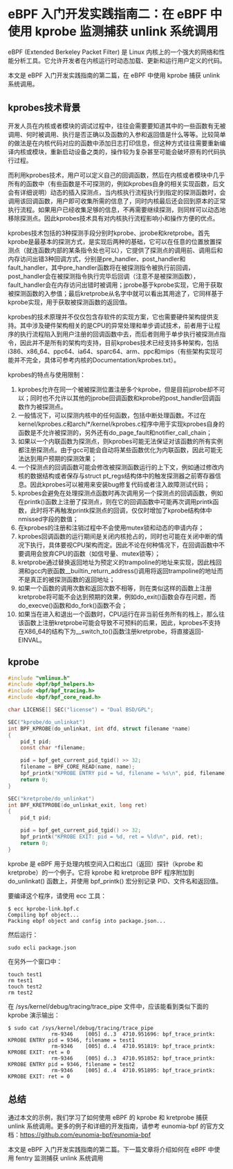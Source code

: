 # eBPF 入门开发实践指南二：在 eBPF 中使用 kprobe 监测捕获 unlink 系统调用

eBPF (Extended Berkeley Packet Filter) 是 Linux 内核上的一个强大的网络和性能分析工具。它允许开发者在内核运行时动态加载、更新和运行用户定义的代码。

本文是 eBPF 入门开发实践指南的第二篇，在 eBPF 中使用 kprobe 捕获 unlink 系统调用。

## kprobes技术背景

开发人员在内核或者模块的调试过程中，往往会需要要知道其中的一些函数有无被调用、何时被调用、执行是否正确以及函数的入参和返回值是什么等等。比较简单的做法是在内核代码对应的函数中添加日志打印信息，但这种方式往往需要重新编译内核或模块，重新启动设备之类的，操作较为复杂甚至可能会破坏原有的代码执行过程。

而利用kprobes技术，用户可以定义自己的回调函数，然后在内核或者模块中几乎所有的函数中（有些函数是不可探测的，例如kprobes自身的相关实现函数，后文会有详细说明）动态的插入探测点，当内核执行流程执行到指定的探测函数时，会调用该回调函数，用户即可收集所需的信息了，同时内核最后还会回到原本的正常执行流程。如果用户已经收集足够的信息，不再需要继续探测，则同样可以动态地移除探测点。因此kprobes技术具有对内核执行流程影响小和操作方便的优点。

kprobes技术包括的3种探测手段分别时kprobe、jprobe和kretprobe。首先kprobe是最基本的探测方式，是实现后两种的基础，它可以在任意的位置放置探测点（就连函数内部的某条指令处也可以），它提供了探测点的调用前、调用后和内存访问出错3种回调方式，分别是pre_handler、post_handler和fault_handler，其中pre_handler函数将在被探测指令被执行前回调，post_handler会在被探测指令执行完毕后回调（注意不是被探测函数），fault_handler会在内存访问出错时被调用；jprobe基于kprobe实现，它用于获取被探测函数的入参值；最后kretprobe从名字中就可以看出其用途了，它同样基于kprobe实现，用于获取被探测函数的返回值。

kprobes的技术原理并不仅仅包含存软件的实现方案，它也需要硬件架构提供支持。其中涉及硬件架构相关的是CPU的异常处理和单步调试技术，前者用于让程序的执行流程陷入到用户注册的回调函数中去，而后者则用于单步执行被探测点指令，因此并不是所有的架构均支持，目前kprobes技术已经支持多种架构，包括i386、x86_64、ppc64、ia64、sparc64、arm、ppc和mips（有些架构实现可能并不完全，具体可参考内核的Documentation/kprobes.txt）。

kprobes的特点与使用限制： 

1. kprobes允许在同一个被被探测位置注册多个kprobe，但是目前jprobe却不可以；同时也不允许以其他的jprobe回调函数和kprobe的post_handler回调函数作为被探测点。
2. 一般情况下，可以探测内核中的任何函数，包括中断处理函数。不过在kernel/kprobes.c和arch/*/kernel/kprobes.c程序中用于实现kprobes自身的函数是不允许被探测的，另外还有do_page_fault和notifier_call_chain；
3. 如果以一个内联函数为探测点，则kprobes可能无法保证对该函数的所有实例都注册探测点。由于gcc可能会自动将某些函数优化为内联函数，因此可能无法达到用户预期的探测效果；
4. 一个探测点的回调函数可能会修改被探测函数运行的上下文，例如通过修改内核的数据结构或者保存与struct pt_regs结构体中的触发探测器之前寄存器信息。因此kprobes可以被用来安装bug修复代码或者注入故障测试代码；
5. kprobes会避免在处理探测点函数时再次调用另一个探测点的回调函数，例如在printk()函数上注册了探测点，则在它的回调函数中可能再次调用printk函数，此时将不再触发printk探测点的回调，仅仅时增加了kprobe结构体中nmissed字段的数值；
6. 在kprobes的注册和注销过程中不会使用mutex锁和动态的申请内存；
7. kprobes回调函数的运行期间是关闭内核抢占的，同时也可能在关闭中断的情况下执行，具体要视CPU架构而定。因此不论在何种情况下，在回调函数中不要调用会放弃CPU的函数（如信号量、mutex锁等）；
8. kretprobe通过替换返回地址为预定义的trampoline的地址来实现，因此栈回溯和gcc内嵌函数__builtin_return_address()调用将返回trampoline的地址而不是真正的被探测函数的返回地址；
9. 如果一个函数的调用次数和返回次数不相等，则在类似这样的函数上注册kretprobe将可能不会达到预期的效果，例如do_exit()函数会存在问题，而do_execve()函数和do_fork()函数不会；
10. 如果当在进入和退出一个函数时，CPU运行在非当前任务所有的栈上，那么往该函数上注册kretprobe可能会导致不可预料的后果，因此，kprobes不支持在X86_64的结构下为__switch_to()函数注册kretprobe，将直接返回-EINVAL。

## kprobe

```c
#include "vmlinux.h"
#include <bpf/bpf_helpers.h>
#include <bpf/bpf_tracing.h>
#include <bpf/bpf_core_read.h>

char LICENSE[] SEC("license") = "Dual BSD/GPL";

SEC("kprobe/do_unlinkat")
int BPF_KPROBE(do_unlinkat, int dfd, struct filename *name)
{
	pid_t pid;
	const char *filename;

	pid = bpf_get_current_pid_tgid() >> 32;
	filename = BPF_CORE_READ(name, name);
	bpf_printk("KPROBE ENTRY pid = %d, filename = %s\n", pid, filename);
	return 0;
}

SEC("kretprobe/do_unlinkat")
int BPF_KRETPROBE(do_unlinkat_exit, long ret)
{
	pid_t pid;

	pid = bpf_get_current_pid_tgid() >> 32;
	bpf_printk("KPROBE EXIT: pid = %d, ret = %ld\n", pid, ret);
	return 0;
}
```

kprobe 是 eBPF 用于处理内核空间入口和出口（返回）探针（kprobe 和 kretprobe）的一个例子。它将 kprobe 和 kretprobe BPF 程序附加到 do_unlinkat() 函数上，并使用 bpf_printk() 宏分别记录 PID、文件名和返回值。

要编译这个程序，请使用 ecc 工具：

```console
$ ecc kprobe-link.bpf.c
Compiling bpf object...
Packing ebpf object and config into package.json...
```

然后运行：

```console
sudo ecli package.json
```

在另外一个窗口中：

```shell
touch test1
rm test1
touch test2
rm test2
```

在 /sys/kernel/debug/tracing/trace_pipe 文件中，应该能看到类似下面的 kprobe 演示输出：

```shell
$ sudo cat /sys/kernel/debug/tracing/trace_pipe
              rm-9346    [005] d..3  4710.951696: bpf_trace_printk: KPROBE ENTRY pid = 9346, filename = test1
              rm-9346    [005] d..4  4710.951819: bpf_trace_printk: KPROBE EXIT: ret = 0
              rm-9346    [005] d..3  4710.951852: bpf_trace_printk: KPROBE ENTRY pid = 9346, filename = test2
              rm-9346    [005] d..4  4710.951895: bpf_trace_printk: KPROBE EXIT: ret = 0
```

## 总结

通过本文的示例，我们学习了如何使用 eBPF 的 kprobe 和 kretprobe 捕获 unlink 系统调用。更多的例子和详细的开发指南，请参考 eunomia-bpf 的官方文档：https://github.com/eunomia-bpf/eunomia-bpf

本文是 eBPF 入门开发实践指南的第二篇。下一篇文章将介绍如何在 eBPF 中使用 fentry 监测捕获 unlink 系统调用
